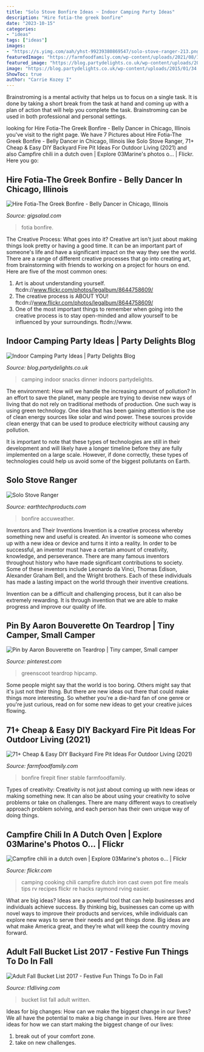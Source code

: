 ```yaml
---
title: "Solo Stove Bonfire Ideas ~ Indoor Camping Party Ideas"
description: "Hire fotia-the greek bonfire"
date: "2023-10-15"
categories:
- "ideas"
tags: ["ideas"]
images:
- "https://s.yimg.com/aah/yhst-99239380869547/solo-stove-ranger-213.png"
featuredImage: "https://farmfoodfamily.com/wp-content/uploads/2021/08/19-best-fire-pit-ideas-designs-696x789.jpg"
featured_image: "https://blog.partydelights.co.uk/wp-content/uploads/2015/01/34.jpg"
image: "https://blog.partydelights.co.uk/wp-content/uploads/2015/01/34.jpg"
ShowToc: true
author: "Carrie Kozey I"
---
```



Brainstroming is a mental activity that helps us to focus on a single task. It is done by taking a short break from the task at hand and coming up with a plan of action that will help you complete the task. Brainstroming can be used in both professional and personal settings.

	

		
looking for Hire Fotia-The Greek Bonfire - Belly Dancer in Chicago, Illinois you've visit to the right page. We have 7 Pictures about Hire Fotia-The Greek Bonfire - Belly Dancer in Chicago, Illinois like Solo Stove Ranger, 71+ Cheap &amp; Easy DIY Backyard Fire Pit Ideas For Outdoor Living (2021) and also Campfire chili in a dutch oven | Explore 03Marine&#039;s photos o… | Flickr. Here you go:
		
    
## Hire Fotia-The Greek Bonfire - Belly Dancer In Chicago, Illinois

<img loading=lazy src="https://cress.gigsalad.com/s3/f/fotia-the_greek_bonfire_chicago/50aaace358aec.jpg" onerror="this.onerror=null;this.src='https://tse4.mm.bing.net/th?id=OIP.bAWAfP8opVoGgikggjRGXwHaJ4&amp;pid=15.1';" alt="Hire Fotia-The Greek Bonfire - Belly Dancer in Chicago, Illinois">

_Source: gigsalad.com_

>fotia bonfire. 

	

The Creative Process: What goes into it?
Creative art isn't just about making things look pretty or having a good time. It can be an important part of someone's life and have a significant impact on the way they see the world. There are a range of different creative processes that go into creating art, from brainstorming with friends to working on a project for hours on end. Here are five of the most common ones: 
1) Art is about understanding yourself. ftcdn://www.flickr.com/photos/legalbum/8644758609/
2) The creative process is ABOUT YOU! ftcdn://www.flickr.com/photos/legalbum/8644758609/
3) One of the most important things to remember when going into the creative process is to stay open-minded and allow yourself to be influenced by your surroundings. ftcdn://www.

    
## Indoor Camping Party Ideas | Party Delights Blog

<img loading=lazy src="https://blog.partydelights.co.uk/wp-content/uploads/2015/01/34.jpg" onerror="this.onerror=null;this.src='https://tse4.mm.bing.net/th?id=OIP.RTqLcVGlFOl6d2g3gKDwIgHaE8&amp;pid=15.1';" alt="Indoor Camping Party Ideas | Party Delights Blog">

_Source: blog.partydelights.co.uk_

>camping indoor snacks dinner indoors partydelights. 

	

The environment: How will we handle the increasing amount of pollution?
In an effort to save the planet, many people are trying to devise new ways of living that do not rely on traditional methods of production. One such way is using green technology. 
One idea that has been gaining attention is the use of clean energy sources like solar and wind power. These sources provide clean energy that can be used to produce electricity without causing any pollution. 

It is important to note that these types of technologies are still in their development and will likely have a longer timeline before they are fully implemented on a large scale. However, if done correctly, these types of technologies could help us avoid some of the biggest pollutants on Earth.

    
## Solo Stove Ranger

<img loading=lazy src="https://s.yimg.com/aah/yhst-99239380869547/solo-stove-ranger-213.png" onerror="this.onerror=null;this.src='https://tse4.mm.bing.net/th?id=OIP.82Tg_aJtubJSHSFFUX67wQHaHa&amp;pid=15.1';" alt="Solo Stove Ranger">

_Source: earthtechproducts.com_

>bonfire accuweather. 

	

Inventors and Their Inventions
Invention is a creative process whereby something new and useful is created. An inventor is someone who comes up with a new idea or device and turns it into a reality. In order to be successful, an inventor must have a certain amount of creativity, knowledge, and perseverance.
There are many famous inventors throughout history who have made significant contributions to society. Some of these inventors include Leonardo da Vinci, Thomas Edison, Alexander Graham Bell, and the Wright brothers. Each of these individuals has made a lasting impact on the world through their inventive creations.

Invention can be a difficult and challenging process, but it can also be extremely rewarding. It is through invention that we are able to make progress and improve our quality of life.

    
## Pin By Aaron Bouverette On Teardrop | Tiny Camper, Small Camper

<img loading=lazy src="https://i.pinimg.com/736x/39/42/9f/39429fba0ecbe81a71975c868c5a5813.jpg" onerror="this.onerror=null;this.src='https://tse2.mm.bing.net/th?id=OIP.j0VXSWlBkqxtvsT8-f0SegHaLF&amp;pid=15.1';" alt="Pin by Aaron Bouverette on Teardrop | Tiny camper, Small camper">

_Source: pinterest.com_

>greenscoot teardrop hipcamp. 

	

Some people might say that the world is too boring. Others might say that it's just not their thing. But there are new ideas out there that could make things more interesting. So whether you're a die-hard fan of one genre or you're just curious, read on for some new ideas to get your creative juices flowing.

    
## 71+ Cheap &amp; Easy DIY Backyard Fire Pit Ideas For Outdoor Living (2021)

<img loading=lazy src="https://farmfoodfamily.com/wp-content/uploads/2021/08/19-best-fire-pit-ideas-designs-696x789.jpg" onerror="this.onerror=null;this.src='https://tse1.mm.bing.net/th?id=OIP.JEtL5_SMMX2-yeasGyAMDQHaIZ&amp;pid=15.1';" alt="71+ Cheap &amp; Easy DIY Backyard Fire Pit Ideas For Outdoor Living (2021)">

_Source: farmfoodfamily.com_

>bonfire firepit finer stable farmfoodfamily. 

	

Types of creativity:
Creativity is not just about coming up with new ideas or making something new. It can also be about using your creativity to solve problems or take on challenges. There are many different ways to creatively approach problem solving, and each person has their own unique way of doing things.

    
## Campfire Chili In A Dutch Oven | Explore 03Marine&#039;s Photos O… | Flickr

<img loading=lazy src="http://farm9.staticflickr.com/8482/8155409024_c978a4d307_z.jpg" onerror="this.onerror=null;this.src='https://tse3.mm.bing.net/th?id=OIP.XsFOzgxG0TDhAP45d9GwoQHaFi&amp;pid=15.1';" alt="Campfire chili in a dutch oven | Explore 03Marine&#039;s photos o… | Flickr">

_Source: flickr.com_

>camping cooking chili campfire dutch iron cast oven pot fire meals tips rv recipes flickr re hacks raymond rving easier. 

	

What are big ideas?
Ideas are a powerful tool that can help businesses and individuals achieve success. By thinking big, businesses can come up with novel ways to improve their products and services, while individuals can explore new ways to serve their needs and get things done. Big ideas are what make America great, and they’re what will keep the country moving forward.

    
## Adult Fall Bucket List 2017 - Festive Fun Things To Do In Fall

<img loading=lazy src="http://www.t1dliving.com/wp-content/uploads/2017/09/hand-written-fall-bucket-list.png" onerror="this.onerror=null;this.src='https://tse4.mm.bing.net/th?id=OIP.QW8jAEZ2zOC3TojHYUemigHaIE&amp;pid=15.1';" alt="Adult Fall Bucket List 2017 - Festive Fun Things To Do in Fall">

_Source: t1dliving.com_

>bucket list fall adult written. 

	

Ideas for big changes: How can we make the biggest change in our lives?
We all have the potential to make a big change in our lives. Here are three ideas for how we can start making the biggest change of our lives:
1. break out of your comfort zone.
2. take on new challenges.

